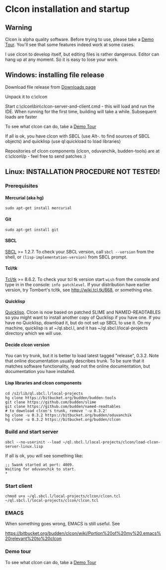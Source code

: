 Clcon <TRUNK> installation and startup 
==============

Warning
-------
Clcon is alpha quality software. Before trying to use, please take a [Demo Tour](demo-tour.md). 
You'll see that some features indeed work at some cases. 

I use clcon to develop itself, but editing files is rather dangerous. Editor can hang up at any moment. 
So it is easy to lose your work. 

Windows: installing file release
----------
Download file release from [Downloads page](https://bitbucket.org/budden/clcon/downloads)

Unpack it to c:\clcon

Start c:\clcon\bin\clcon-server-and-client.cmd - this will load and run the IDE. When running for the first time, building will take a while. Subsequent loads are faster

To see what clcon can do, take a [Demo Tour](demo-tour.md)

If all is ok, you have clcon with SBCL (use Alt-. to find sources of SBCL objects) and quicklisp (use ql:quickload to load libraries)

Repositories of clcon components (clcon, oduvanchik, budden-tools) are at c:\clcon\lp - feel free to send patches :)

Linux: INSTALLATION PROCEDURE NOT TESTED!
-----------

### Prerequisites

#### Mercurial (aka hg)

    sudo apt-get install mercurial

#### Git
   
    sudo apt-get install git

#### SBCL

[SBCL](http://www.sbcl.org/platform-table.html) >= 1.2.7. To check your SBCL version, call `sbcl --version` from the shell, or `(lisp-implementation-version)` from SBCL prompt.

#### Tcl/tk

[Tcl/tk](http://tcl.tk) >= 8.6.2. To check your tcl tk version start `wish` from the console and type in in the console: `info patchlevel`. If your distribution have earlier version, try Tombert's tcltk, see http://wiki.tcl.tk/668, or something else.

#### Quicklisp

[Quicklisp](https://www.quicklisp.org/beta/). Clcon is now based on patched SLIME and NAMED-READTABLES so you might want to install another copy of Qucklisp if you have one. If you have no Quicklisp, download it, but do not set up SBCL to use it. On my machine, quicklisp is at ~/ql.sbcl.l, and it has ~/ql.sbcl.l/local-projects directory which we will use.  

#### Decide clcon version

You can try trunk, but it is better to load latest tagged "release", 0.3.2. Note that online documentation usually describes trunk. To be sure that it matches software functionality, read not the online documentation, but documentation you have installed. 

#### Lisp libraries and clcon components

    cd /s2/lib/ql.sbcl.l/local-projects
    hg clone https://bitbucket.org/budden/budden-tools
    git clone https://github.com/budden/slime 
    git clone https://github.com/budden/named-readtables
    # to download clcon's trunk, remove '-u 0.3.2' 
    hg clone -u 0.3.2 https://bitbucket.org/budden/oduvanchik
    hg clone -u 0.3.2 https://bitbucket.org/budden/clcon

### Build and start server

    sbcl --no-userinit --load ~/ql.sbcl.l/local-projects/clcon/load-clcon-server-linux.lisp

If all is ok, you will see something like:

    ;; Swank started at port: 4009.
    Waiting for oduvanchik to start.
    * 

### Start client
   
    chmod u+x ~/ql.sbcl.l/local-projects/clcon/clcon.tcl
    ~/ql.sbcl.l/local-projects/clcon/clcon.tcl

### EMACS

  When something goes wrong, EMACS is still useful. See 

   https://bitbucket.org/budden/clcon/wiki/Portion%20of%20my%20.emacs%20relevant%20to%20clcon

### Demo tour

To see what clcon can do, take a [Demo Tour](demo-tour.md)
